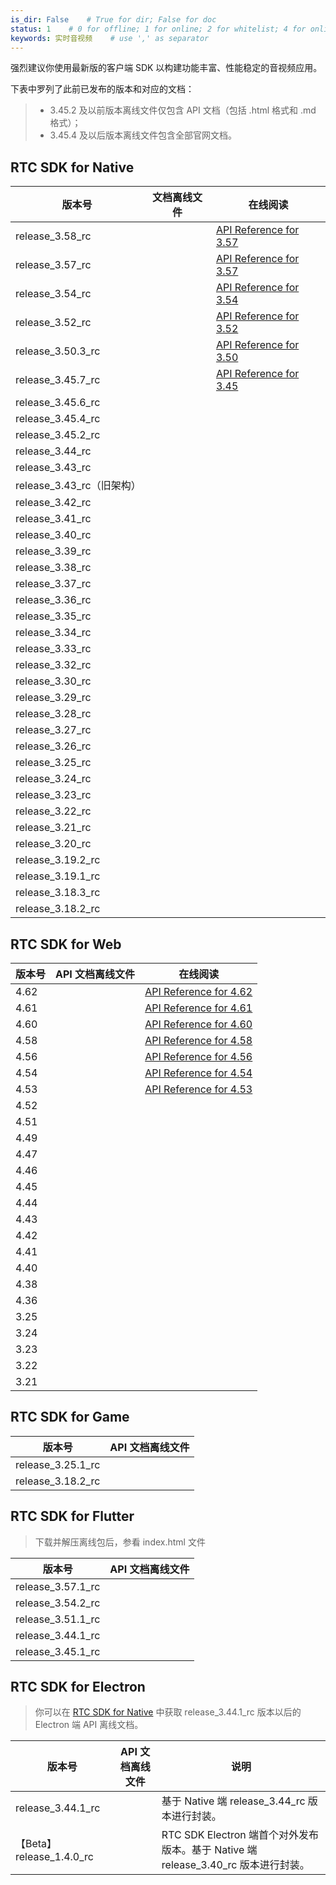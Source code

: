 ```yaml
---
is_dir: False    # True for dir; False for doc
status: 1    # 0 for offline; 1 for online; 2 for whitelist; 4 for online but hidden in TOC
keywords: 实时音视频    # use ',' as separator
---
```


强烈建议你使用最新版的客户端 SDK 以构建功能丰富、性能稳定的音视频应用。

下表中罗列了此前已发布的版本和对应的文档：
> + 3.45.2 及以前版本离线文件仅包含 API 文档（包括 .html 格式和 .md 格式）；
> + 3.45.4 及以后版本离线文件包含全部官网文档。

<span id="native"></span>
## RTC SDK for Native

| 版本号 | 文档离线文件 | 在线阅读 |
| --- | --- | --- |
| release_3.58_rc | <Attachment link="https://portal.volccdn.com/obj/volcfe/cloud-universal-doc/upload_c585cb13a912457e2aa7c7778c86f967.zip" name="3.58_RTC_Documentation.zip" size="4.72MB"></Attachment> | [API Reference for 3.57](https://github.com/volcengine/VolcEngineRTC/blob/release/3.58/ref/Docs/TOC.md) |
| release_3.57_rc | <Attachment link="https://portal.volccdn.com/obj/volcfe/cloud-universal-doc/upload_eec9289b76cf9d0ad08ee814ace23d27.zip" name="3.57_RTC_Documentation.zip" size="4.08MB"></Attachment> | [API Reference for 3.57](https://github.com/volcengine/VolcEngineRTC/blob/release/3.57/ref/Docs/TOC.md) |
| release_3.54_rc | <Attachment link="https://portal.volccdn.com/obj/volcfe/cloud-universal-doc/upload_57916775e9a8c793b2fdec6cf330d984.zip" name="3.54_RTC_Documentation.zip" size="3.81MB"></Attachment> | [API Reference for 3.54](https://github.com/volcengine/VolcEngineRTC/blob/release/3.54/ref/Docs/TOC.md) |
| release_3.52_rc | <Attachment link="https://portal.volccdn.com/obj/volcfe/cloud-universal-doc/upload_83efe148037cb259ae1e6489d0df73af.zip" name="3.52_RTC_Documentation.zip" size="3.04MB"></Attachment> | [API Reference for 3.52](https://github.com/volcengine/VolcEngineRTC/blob/release/3.52/ref/Docs/TOC.md) |
| release_3.50.3_rc | <Attachment link="https://portal.volccdn.com/obj/volcfe/cloud-universal-doc/upload_f81def2e47cd2a307e3b891ad93c326f.zip" name="3.50.3_RTC_Documentation.zip" size="2.70MB"></Attachment> | [API Reference for 3.50](https://github.com/volcengine/VolcEngineRTC/blob/release/3.50/ref/Docs/TOC.md) |
| release_3.45.7_rc |<Attachment link="https://portal.volccdn.com/obj/volcfe/cloud-universal-doc/upload_a8a04f9d532447e4b06885157fce3c6b.zip" name="3.45.7_RTC_Documentation.zip" size="2.39MB"></Attachment> | [API Reference for 3.45](https://github.com/volcengine/VolcEngineRTC/blob/release/3.45/ref/Docs/TOC.md) |
| release_3.45.6_rc | <Attachment link="https://portal.volccdn.com/obj/volcfe/cloud-universal-doc/upload_c6bf43ac72f1cf1a1b230e872b9374af.zip" name="3.45.6_RTC_Documentation.zip" size="2.14MB"></Attachment> |
| release_3.45.4_rc | <Attachment link="https://portal.volccdn.com/obj/volcfe/cloud-universal-doc/upload_61c9a1f5e19d7adbb183d2532d042b71.zip" name="3.45.4_RTC_Documentation.zip" size="2.14MB"></Attachment> |
| release_3.45.2_rc |<Attachment link="https://portal.volccdn.com/obj/volcfe/cloud-universal-doc/upload_b93107eab2f11e08116cf9844af05bf7.zip" name="RTC_API_Reference_Release_3.45_rc.zip" size="1.24MB"></Attachment>|
| release_3.44_rc |<Attachment link="https://lf6-volc-editor.volccdn.com/obj/volcfe/sop-public/upload_f0a342ce65e00f4e6238453c96f5f1d9.zip" name="RTC_API_Reference_Release_3.44_rc.zip" size="1.24MB"></Attachment>|
| release_3.43_rc |<Attachment link="https://lf3-volc-editor.volccdn.com/obj/volcfe/sop-public/upload_4235c0f02987be744ab00f2c44abb864.zip" name="RTC_API_Reference_Release_3.43_rc.zip" size="767.23KB"></Attachment>|
| release_3.43_rc（旧架构） |<Attachment link="https://lf6-volc-editor.volccdn.com/obj/volcfe/sop-public/upload_9bbef461fb4d702391f406a8276e85af.zip" name="RTC_API_Reference_Release_3.43_rc（旧架构）.zip" size="1.08MB"></Attachment>|
| release_3.42_rc |<Attachment link="https://lf3-volc-editor.volccdn.com/obj/volcfe/sop-public/upload_074cdc1dd3982745ec612b0db2c41ec2.zip" name="RTC_API_Reference_Release_3.42_rc.zip" size="815.06KB"></Attachment>|
| release_3.41_rc | <Attachment link="https://lf3-volc-editor.volccdn.com/obj/volcfe/sop-public/upload_3004f1e2587a2c15a41292e3817f0b90.zip" name="RTC_API_Reference_Release_3.41_rc.zip" size="781.07KB"></Attachment> |
| release_3.40_rc | <Attachment link="https://lf3-volc-editor.volccdn.com/obj/volcfe/sop-public/upload_728d823469421af2abdceeabaf194691.zip" name="RTC_API_Reference_Release_3.40_rc.zip" size="775.75KB"></Attachment> |
| release_3.39_rc | <Attachment link="https://lf3-volc-editor.volccdn.com/obj/volcfe/sop-public/upload_1a635f2ad96d6157f1f5e9bc04ecb87b.zip" name="RTC_API_Reference_Release_3.39_rc.zip" size="755.56KB"></Attachment> |
| release_3.38_rc | <Attachment link="https://lf6-volc-editor.volccdn.com/obj/volcfe/sop-public/upload_fd1d5d90a3198c3e08600552543d8745.zip" name="RTC_API_Reference_Release_3.38_rc.zip" size="746.96KB"></Attachment> |
| release_3.37_rc | <Attachment link="https://lf3-volc-editor.volccdn.com/obj/volcfe/sop-public/upload_d79128d971fa39cf074c322354b4777c.zip" name="RTC_API_Reference_Release_3.37_rc.zip" size="733.81KB"></Attachment> |
| release_3.36_rc | <Attachment link="https://lf3-volc-editor.volccdn.com/obj/volcfe/sop-public/upload_02a7f854d63fd64378990e2b4fc56765.zip" name="RTC_API_Reference_Release_3.36_rc.zip" size="681.63KB"></Attachment> |
| release_3.35_rc | <Attachment link="https://lf6-volc-editor.volccdn.com/obj/volcfe/sop-public/upload_3cba494c38040be1082b3195b56dbae4.zip" name="RTC_API_Reference_Release_3.35_rc.zip" size="867.32KB"></Attachment> |
| release_3.34_rc | <Attachment link="https://lf6-volc-editor.volccdn.com/obj/volcfe/sop-public/upload_5f0cc44c51d2f9aa274db4163817f6dd.zip" name="RTC_API_Reference_Release_3.34_rc.zip" size="654.48KB"></Attachment> |
| release_3.33_rc | <Attachment link="https://lf6-volc-editor.volccdn.com/obj/volcfe/sop-public/upload_23b4cc1a2323bd4b59540168fdbadff1.zip" name="RTC_API_Reference_Release_3.33_rc.zip" size="618.63KB"></Attachment> |
| release_3.32_rc |<Attachment link="https://lf6-volc-editor.volccdn.com/obj/volcfe/sop-public/upload_2f9134db5cc7959cf9e39ea42aaa5eaa.zip" name="RTC_API_Reference_Release_3.32_rc.zip" size="603.69KB"></Attachment> |
| release_3.30_rc | <Attachment link="https://lf6-volc-editor.volccdn.com/obj/volcfe/sop-public/upload_99b211c75ec0b6c4c257894115aa6a8c.zip" name="RTC_API_Reference_Release_3.30_rc.zip" size="560.21KB"></Attachment> |
| release_3.29_rc | <Attachment link="https://lf6-volc-editor.volccdn.com/obj/volcfe/sop-public/upload_245bbc6c252650656627fefea46df90a.zip" name="RTC_API_Reference_Release_3.29_rc.zip" size="524.11KB"></Attachment> |
| release_3.28_rc | <Attachment link="https://lf6-volc-editor.volccdn.com/obj/volcfe/sop-public/upload_ceec7edd46888f1cdbd2d595c1a06879.zip" name="RTC_API_Reference_Release_3.28_rc.zip" size="499.59KB"></Attachment> |
| release_3.27_rc | <Attachment link="https://lf6-volc-editor.volccdn.com/obj/volcfe/sop-public/upload_c8f9fefdb596c1e1e0eef244b7159c23.zip" name="RTC_API_Reference_release_3.27_rc.zip" size="489.05KB"></Attachment>|
|release_3.26_rc | <Attachment link="https://lf6-volc-editor.volccdn.com/obj/volcfe/sop-public/upload_d713119c2b440d05654bdcbdc0895838.zip" name="RTC_API_Reference_release_3.26_rc.zip" size="473.85KB"></Attachment>|
| release_3.25_rc |<Attachment link="https://lf6-volc-editor.volccdn.com/obj/volcfe/sop-public/upload_c7a5a4f0050fec3bdeabde3d30b5199d.zip" name="RTC_API_Reference_release_3.25_rc.zip" size="398.96KB"></Attachment>|
| release_3.24_rc |<Attachment link="https://lf6-volc-editor.volccdn.com/obj/volcfe/sop-public/upload_0c2b9891e1d0a17a87757fbc811942e1.zip" name="RTC_API_reference_release_3.24_rc.zip" size="395.11KB"></Attachment> |
| release_3.23_rc | <Attachment link="https://lf6-volc-editor.volccdn.com/obj/volcfe/sop-public/upload_66ecbf92745d160b64d28d7e49ea93e4.zip" name="RTC_API_reference_release_3.23_rc .zip" size="392.94KB"></Attachment> |
| release_3.22_rc |<Attachment link="https://lf6-volc-editor.volccdn.com/obj/volcfe/sop-public/upload_71b4c1935f2ba82c51cfed0dda53ad7f.zip" name="API_reference_release_3.22_rc.zip" size="181.82KB"></Attachment> | 
| release_3.21_rc | <Attachment link="https://lf6-volc-editor.volccdn.com/obj/volcfe/sop-public/upload_7e788cecb25e7ee190aa91f37d4d2755.zip" name="API_reference_release_3.21_rc.zip" size="239.24KB"></Attachment>| 
| release_3.20_rc |<Attachment link="https://lf6-volc-editor.volccdn.com/obj/volcfe/sop-public/upload_a8ebc7c19800e4ec75bf6a97df4e2577.zip" name="API_reference_release_3.20_rc.zip" size="465.67KB"></Attachment>| 
| release_3.19.2_rc | <Attachment link="https://lf6-volc-editor.volccdn.com/obj/volcfe/sop-public/upload_f96a5db3ad2884c28876b58cc1dc0b08.zip" name="API_reference_release_3.19.2_rc .zip" size="454.26KB"></Attachment> | 
| release_3.19.1_rc |<Attachment link="https://lf6-volc-editor.volccdn.com/obj/volcfe/sop-public/upload_daf9604a519dfa4cf8050b2096201984.zip" name="API_reference_release_3.19.1_rc.zip" size="442.36KB"></Attachment> |
| release_3.18.3_rc | <Attachment link="https://lf6-volc-editor.volccdn.com/obj/volcfe/sop-public/upload_7e7ea9c014275efed17bea53e81da36c.zip" name="API_reference_release_3.18.3_rc.zip" size="429.96KB"></Attachment>|
| release_3.18.2_rc |<Attachment link="https://lf6-volc-editor.volccdn.com/obj/volcfe/sop-public/upload_7932819f5b3db1d8d1f259ea5026fef0.zip" name="API_reference_release_3.18.2_rc.zip" size="420.09KB"></Attachment>  |

## RTC SDK for Web

| 版本号 | API 文档离线文件 | 在线阅读 |
| --- | --- | --- |
| 4.62 | <Attachment link="https://portal.volccdn.com/obj/volcfe/cloud-universal-doc/upload_aac35bedf9065e6b45c806f96ffbcfca.zip" name="Web_API_reference_release_4.62.zip" size="4.75MB"></Attachment> | [API Reference for 4.62](https://github.com/volcengine/VolcEngineRTC/blob/release/4.62_web/ref/Docs/TOC.md) |
| 4.61 | <Attachment link="https://portal.volccdn.com/obj/volcfe/cloud-universal-doc/upload_10185d50ca0d5e2cfcfeb89be3c11e2c.zip" name="Web_API_reference_release_4.61.zip" size="4.73MB"></Attachment> | [API Reference for 4.61](https://github.com/volcengine/VolcEngineRTC/blob/release/4.61_web/ref/Docs/TOC.md) |
| 4.60 | <Attachment link="https://portal.volccdn.com/obj/volcfe/cloud-universal-doc/upload_64d991aa3276462a81cacfeecb4a5d72.zip" name="Web_API_reference_release_4.60.zip" size="4.55MB"></Attachment>| [API Reference for 4.60](https://github.com/volcengine/VolcEngineRTC/blob/release/4.60_web/ref/Docs/TOC.md) |
| 4.58 | <Attachment link="https://portal.volccdn.com/obj/volcfe/cloud-universal-doc/upload_545fad42911bba552cf540b3a09a4400.zip" name="Web_API_reference_release_4.58.zip" size="3.65MB"></Attachment>| [API Reference for 4.58](https://github.com/volcengine/VolcEngineRTC/blob/release/4.58_web/ref/Docs/TOC.md) |
| 4.56 | <Attachment link="https://portal.volccdn.com/obj/volcfe/cloud-universal-doc/upload_2bbd98ac408a8ec8c7a792403e846fc6.zip" name="Web_API_reference_release_4.56.zip" size="3.48MB"></Attachment> | [API Reference for 4.56](https://github.com/volcengine/VolcEngineRTC/blob/release/4.56_web/ref/Docs/TOC.md) |
| 4.54 |<Attachment link="https://portal.volccdn.com/obj/volcfe/cloud-universal-doc/upload_d16dd326f316dc4ff57376bcf35508f3.zip" name="Web_API_reference_release_4.54.zip" size="2.95MB"></Attachment>| [API Reference for 4.54](https://github.com/volcengine/VolcEngineRTC/blob/release/4.54_web/ref/Docs/TOC.md) |
| 4.53 |<Attachment link="https://portal.volccdn.com/obj/volcfe/cloud-universal-doc/upload_254fb54f3ca87d596b95dc73bd5f7170.zip" name="Web_API_reference_release_4.53.zip" size="2.87MB"></Attachment>| [API Reference for 4.53](https://github.com/volcengine/VolcEngineRTC/blob/release/4.53_web/ref/Docs/TOC.md) |
| 4.52 |<Attachment link="https://portal.volccdn.com/obj/volcfe/cloud-universal-doc/upload_c287a7804d37d4898ee59c88d501cc3f.zip" name="Web_API_reference_release_4.52.zip" size="2.68MB"></Attachment>|
| 4.51 |<Attachment link="https://portal.volccdn.com/obj/volcfe/cloud-universal-doc/upload_3cec9a05f0edb55b84097eaf23d28076.zip" name="Web_API_reference_release_4.51.zip" size="2.60MB"></Attachment>|
| 4.49 |<Attachment link="https://portal.volccdn.com/obj/volcfe/cloud-universal-doc/upload_296833cf34afc2d9328a5c6355ae4026.zip" name="Web_API_reference_release_4.49.zip" size="2.19MB"></Attachment>|
| 4.47 |<Attachment link="https://portal.volccdn.com/obj/volcfe/cloud-universal-doc/upload_4da7e15c08b00dbdd549572115b0c49b.zip" name="Web_API_reference_release_4.47.zip" size="94.85KB"></Attachment>|
| 4.46 |<Attachment link="https://portal.volccdn.com/obj/volcfe/cloud-universal-doc/upload_4212ec171d73d7effa93f25f3ad68ca6.zip" name="Web_API_reference_release_4.46.zip" size="94.53KB"></Attachment>|
| 4.45 |<Attachment link="https://portal.volccdn.com/obj/volcfe/cloud-universal-doc/upload_3332ea2047b34d784ef6454b60246355.zip" name="Web_API_reference_release_4.45.zip" size="91.80KB"></Attachment>|
| 4.44 |<Attachment link="https://lf6-volc-editor.volccdn.com/obj/volcfe/sop-public/upload_19d1229317f1df7d3c8c36449fea5b7c.zip" name="Web_API_reference_release_4.44.zip" size="91.61KB"></Attachment>|
| 4.43 |<Attachment link="https://lf3-volc-editor.volccdn.com/obj/volcfe/sop-public/upload_7909f5b9d4a24a5cb19a7ec974d80ee0.zip" name="Web_API_reference_release_4.43.zip" size="87.13KB"></Attachment>|
| 4.42 |<Attachment link="https://lf6-volc-editor.volccdn.com/obj/volcfe/sop-public/upload_2f1637b35c50e36d08097e3e9208c70f.zip" name="Web_API_reference_release_4.42.zip" size="86.08KB"></Attachment>|
| 4.41 | <Attachment link="https://lf6-volc-editor.volccdn.com/obj/volcfe/sop-public/upload_323385008c571b9a8d529b27ef58f9f3.zip" name="Web_API_reference_release_4.41.zip" size="77.54KB"></Attachment> |
| 4.40 | <Attachment link="https://lf6-volc-editor.volccdn.com/obj/volcfe/sop-public/upload_405ca9a4d0fbf9f88663db6733c727e7.zip" name="Web_API_reference_release_4.40.zip" size="67.93KB"></Attachment> |
| 4.38 |<Attachment link="https://lf3-volc-editor.volccdn.com/obj/volcfe/sop-public/upload_99d1d4cbfeea3f73e3d8094a81079a0d.zip" name="Web_API_reference_release_4.38.zip" size="68.71KB"></Attachment> |
|4.36|<Attachment link="https://lf6-volc-editor.volccdn.com/obj/volcfe/sop-public/upload_3126f984651a2100521baf22ba0608fc.zip" name="Web_API_reference_release_4.36.zip" size="63.86KB"></Attachment> |
|3.25|<Attachment link="https://lf3-volc-editor.volccdn.com/obj/volcfe/sop-public/upload_4fc56a785cb3a7f33c7f4d8403c92c5b.zip" name="Web_API_reference_release_3.25.zip" size="43.91KB"></Attachment>|
|3.24|<Attachment link="https://lf6-volc-editor.volccdn.com/obj/volcfe/sop-public/upload_794020dbacf788b833e76e1cfd7cdcf8.zip" name="Web_API_reference_release_3.24.zip" size="42.72KB"></Attachment>|
|3.23|<Attachment link="https://lf3-volc-editor.volccdn.com/obj/volcfe/sop-public/upload_c2e6790b181d72b85f9f598a960c4968.zip" name="Web_API_reference_release_3.23.zip" size="39.82KB"></Attachment>|
|3.22|<Attachment link="https://lf3-volc-editor.volccdn.com/obj/volcfe/sop-public/upload_374d9c8a91cc19e774a6b33d68537655.zip" name="Web_API_reference_release_3.22.zip" size="38.86KB"></Attachment>|
|3.21|<Attachment link="https://lf6-volc-editor.volccdn.com/obj/volcfe/sop-public/upload_0bd9419de4214a1531542e7404422d63.zip" name="Web_API_reference_release_3.21.zip" size="30.03KB"></Attachment>|

## RTC SDK for Game
| 版本号 | API 文档离线文件 |
| --- | --- |
| release_3.25.1_rc |<Attachment link="https://lf6-volc-editor.volccdn.com/obj/volcfe/sop-public/upload_20fc64612aff6ffe1adc0b716ccb6182.zip" name="RTC_API_Reference_release_3.25_rc.zip" size="98.95KB"></Attachment> |
| release_3.18.2_rc | <Attachment link="https://lf6-volc-editor.volccdn.com/obj/volcfe/sop-public/upload_025d96dfa71a3ff2edc2f345229ede98.zip" name="RTC_API_reference_release_318.2_rc_for_Game.zip" size="62.11KB"></Attachment>|

## RTC SDK for Flutter
> 下载并解压离线包后，参看 index.html 文件

| 版本号 | API 文档离线文件 |
| --- | --- |
| release_3.57.1_rc |<Attachment link="https://portal.volccdn.com/obj/volcfe/cloud-universal-doc/upload_bc3cd67953790b9a23132c594c406d13.zip" name="Flutter_API_reference_release_3.57.1.zip" size="3.71MB"></Attachment>|
| release_3.54.2_rc |<Attachment link="https://portal.volccdn.com/obj/volcfe/cloud-universal-doc/upload_f4020f0bb33d9b7bc1e558d3eb918080.zip" name="Flutter_API_reference_release_3.54.2.zip" size="4.17MB"></Attachment>|
| release_3.51.1_rc |<Attachment link="https://portal.volccdn.com/obj/volcfe/cloud-universal-doc/upload_c29e18f609b09d2f04f6995cffc0d37a.zip" name="Flutter_API_reference_release_3.51.1.zip" size="3.73MB"></Attachment>|
| release_3.44.1_rc |<Attachment link="https://portal.volccdn.com/obj/volcfe/cloud-universal-doc/upload_4b8c52f4268e6a162a3d658438504633.zip" name="Flutter_API_reference_release_3.44.1.zip" size="2.69MB"></Attachment>|
| release_3.45.1_rc |<Attachment link="https://portal.volccdn.com/obj/volcfe/cloud-universal-doc/upload_f00f7f66ca3b5aa27bdf8271a102dcad.zip" name="Flutter_API_reference_release_3.45.1.zip" size="2.58MB"></Attachment>|

## RTC SDK for Electron
> 你可以在 [RTC SDK for Native](#native) 中获取 release_3.44.1_rc 版本以后的 Electron 端 API 离线文档。

| 版本号 | API 文档离线文件 | 说明 |
| --- | --- | --- |
| release_3.44.1_rc | <Attachment link="https://portal.volccdn.com/obj/volcfe/cloud-universal-doc/upload_8af389bb53ab50e3f23e9c13f496d83e.zip" name="Electron_API_reference_release_3.44.1.zip" size="163.52KB"></Attachment> | 基于 Native 端 release_3.44_rc 版本进行封装。 |
|【Beta】release_1.4.0_rc | <Attachment link="https://portal.volccdn.com/obj/volcfe/cloud-universal-doc/upload_b3ea58fe0d2b07b3338dc82a203735c2.zip" name="Electron_API_reference_release_1.4.0.zip" size="114.09KB"></Attachment> | RTC SDK Electron 端首个对外发布版本。基于 Native 端 release_3.40_rc 版本进行封装。 |
